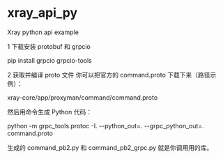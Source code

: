 # xray_api_py
Xray python api example

1 下载安装 protobuf 和 grpcio

pip install grpcio grpcio-tools

2 获取并编译 proto 文件
你可以把官方的 command.proto 下载下来（路径示例）：

xray-core/app/proxyman/command/command.proto

然后用命令生成 Python 代码：

python -m grpc_tools.protoc -I. --python_out=. --grpc_python_out=. command.proto

生成的 command_pb2.py 和 command_pb2_grpc.py 就是你调用用的库。
